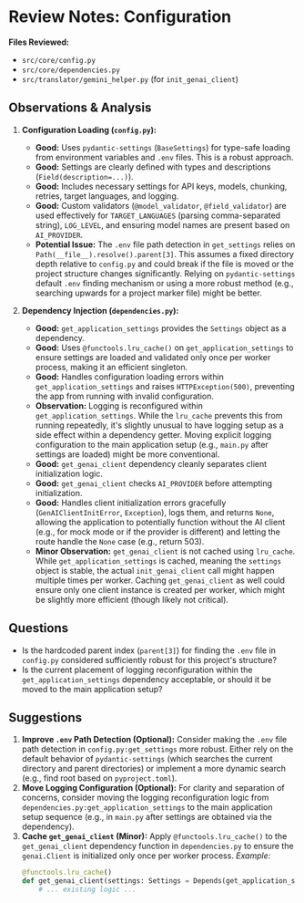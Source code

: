 # Review Notes: Configuration

**Files Reviewed:**
*   `src/core/config.py`
*   `src/core/dependencies.py`
*   `src/translator/gemini_helper.py` (for `init_genai_client`)

## Observations & Analysis

1.  **Configuration Loading (`config.py`):**
    *   **Good:** Uses `pydantic-settings` (`BaseSettings`) for type-safe loading from environment variables and `.env` files. This is a robust approach.
    *   **Good:** Settings are clearly defined with types and descriptions (`Field(description=...)`).
    *   **Good:** Includes necessary settings for API keys, models, chunking, retries, target languages, and logging.
    *   **Good:** Custom validators (`@model_validator`, `@field_validator`) are used effectively for `TARGET_LANGUAGES` (parsing comma-separated string), `LOG_LEVEL`, and ensuring model names are present based on `AI_PROVIDER`.
    *   **Potential Issue:** The `.env` file path detection in `get_settings` relies on `Path(__file__).resolve().parent[3]`. This assumes a fixed directory depth relative to `config.py` and could break if the file is moved or the project structure changes significantly. Relying on `pydantic-settings` default `.env` finding mechanism or using a more robust method (e.g., searching upwards for a project marker file) might be better.

2.  **Dependency Injection (`dependencies.py`):**
    *   **Good:** `get_application_settings` provides the `Settings` object as a dependency.
    *   **Good:** Uses `@functools.lru_cache()` on `get_application_settings` to ensure settings are loaded and validated only once per worker process, making it an efficient singleton.
    *   **Good:** Handles configuration loading errors within `get_application_settings` and raises `HTTPException(500)`, preventing the app from running with invalid configuration.
    *   **Observation:** Logging is reconfigured within `get_application_settings`. While the `lru_cache` prevents this from running repeatedly, it's slightly unusual to have logging setup as a side effect within a dependency getter. Moving explicit logging configuration to the main application setup (e.g., `main.py` after settings are loaded) might be more conventional.
    *   **Good:** `get_genai_client` dependency cleanly separates client initialization logic.
    *   **Good:** `get_genai_client` checks `AI_PROVIDER` before attempting initialization.
    *   **Good:** Handles client initialization errors gracefully (`GenAIClientInitError`, `Exception`), logs them, and returns `None`, allowing the application to potentially function without the AI client (e.g., for mock mode or if the provider is different) and letting the route handle the `None` case (e.g., return 503).
    *   **Minor Observation:** `get_genai_client` is not cached using `lru_cache`. While `get_application_settings` is cached, meaning the `settings` object is stable, the actual `init_genai_client` call might happen multiple times per worker. Caching `get_genai_client` as well could ensure only one client instance is created per worker, which might be slightly more efficient (though likely not critical).

## Questions

*   Is the hardcoded parent index (`parent[3]`) for finding the `.env` file in `config.py` considered sufficiently robust for this project's structure?
*   Is the current placement of logging reconfiguration within the `get_application_settings` dependency acceptable, or should it be moved to the main application setup?

## Suggestions

1.  **Improve `.env` Path Detection (Optional):** Consider making the `.env` file path detection in `config.py:get_settings` more robust. Either rely on the default behavior of `pydantic-settings` (which searches the current directory and parent directories) or implement a more dynamic search (e.g., find root based on `pyproject.toml`).
2.  **Move Logging Configuration (Optional):** For clarity and separation of concerns, consider moving the logging reconfiguration logic from `dependencies.py:get_application_settings` to the main application setup sequence (e.g., in `main.py` after settings are obtained via the dependency).
3.  **Cache `get_genai_client` (Minor):** Apply `@functools.lru_cache()` to the `get_genai_client` dependency function in `dependencies.py` to ensure the `genai.Client` is initialized only once per worker process.
    *Example:*
    ```python
    @functools.lru_cache()
    def get_genai_client(settings: Settings = Depends(get_application_settings)) -> genai.client.Client | None:
        # ... existing logic ...
    ``` 